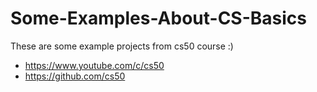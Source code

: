 # Some-Examples-About-CS-Basics
These are some example projects from cs50 course :)

* https://www.youtube.com/c/cs50 
* https://github.com/cs50
